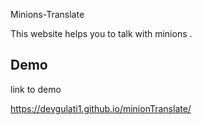 Minions-Translate

This website helps you to talk with minions .



## Demo

 link to demo

https://devgulati1.github.io/minionTranslate/
